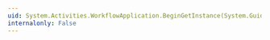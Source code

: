 ```yaml
---
uid: System.Activities.WorkflowApplication.BeginGetInstance(System.Guid,System.Runtime.DurableInstancing.InstanceStore,System.TimeSpan,System.AsyncCallback,System.Object)
internalonly: False
---
```

